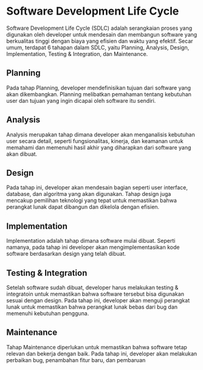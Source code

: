 # Software Development Life Cycle 

Software Development Life Cycle (SDLC) adalah serangkaian proses yang digunakan oleh developer untuk mendesain dan membangun software yang  berkualitas tinggi dengan biaya yang efisien dan waktu yang efektif. Secar umum, terdapat 6 tahapan dalam SDLC, yaitu Planning, Analysis, Design, Implementation, Testing & Integration, dan Maintenance.

## Planning

Pada tahap Planning, developer mendefinisikan tujuan dari software yang akan dikembangkan. Planning melibatkan pemahaman tentang kebutuhan user dan tujuan yang ingin dicapai oleh software itu sendiri.

## Analysis
Analysis merupakan tahap dimana developer akan menganalisis kebutuhan user secara detail, seperti fungsionalitas, kinerja, dan keamanan untuk memahami dan memenuhi hasil akhir yang diharapkan dari software yang akan dibuat. 

## Design
Pada tahap ini, developer akan mendesain bagian seperti user interface, database, dan algoritma yang akan digunakan. Tahap design juga mencakup pemilihan teknologi yang tepat untuk memastikan bahwa perangkat lunak dapat dibangun dan dikelola dengan efisien.

## Implementation
Implementation adalah tahap dimana software mulai dibuat. Seperti namanya, pada tahap ini developer akan mengimplementasikan kode software berdasarkan design yang telah dibuat.

## Testing & Integration
Setelah software sudah dibuat, developer harus melakukan testing & integratoin untuk memastikan bahwa software tersebut bisa digunakan sesuai dengan design.  Pada tahap ini, developer akan menguji perangkat lunak untuk memastikan bahwa perangkat lunak bebas dari bug dan memenuhi kebutuhan pengguna. 

## Maintenance
Tahap Maintenance diperlukan untuk memastikan bahwa software tetap relevan dan bekerja dengan baik. Pada tahap ini, developer akan melakukan perbaikan bug, penambahan fitur baru, dan pembaruan

